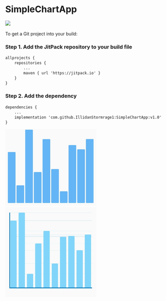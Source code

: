 # SimpleChartApp
[![](https://jitpack.io/v/IllidanStormrage1/SimpleChartApp.svg)](https://jitpack.io/#IllidanStormrage1/SimpleChartApp)

To get a Git project into your build:

### Step 1. Add the JitPack repository to your build file
```
allprojects {
	repositories {
		...
		maven { url 'https://jitpack.io' }
	}
}
```
### Step 2.   Add the dependency
```
dependencies {
	...
	implementation 'com.github.IllidanStormrage1:SimpleChartApp:v1.0'
}
```
<img src="https://github.com/IllidanStormrage1/SimpleChartApp/blob/master/Screenshots/1.jpg" width="287"/>
<img src="https://github.com/IllidanStormrage1/SimpleChartApp/blob/master/Screenshots/2.jpg" width="287"/> 


